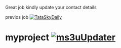 Great job kindly update your contact details


previos job [![TataSkyDaily](https://github.com/AjitGE/Daily-tata-sky/actions/workflows/TataSkyDaily.yml/badge.svg)](https://github.com/AjitGE/Daily-tata-sky/actions/workflows/TataSkyDaily.yml)

# myproject [![ms3uUpdater](https://github.com/AjitGE/myproject/actions/workflows/blank.yml/badge.svg)](https://github.com/AjitGE/myproject/actions/workflows/blank.yml)
